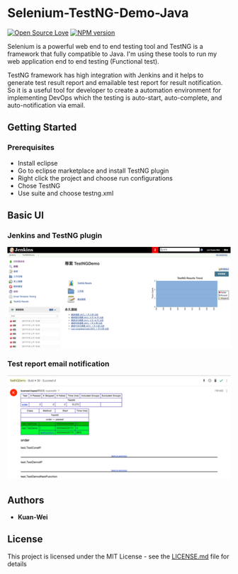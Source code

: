 # Selenium-TestNG-Demo-Java

[![Open Source Love](https://badges.frapsoft.com/os/mit/mit.svg?v=102)](https://github.com/hayasilin/Selenium-TestNG-Demo-Java)
[![NPM version](https://badge.fury.io/js/badge-list.svg)](http://badge.fury.io/js/badge-list)

Selenium is a powerful web end to end testing tool and TestNG is a framework that fully compatible to Java. I'm using these tools to run my web application end to end testing (Functional test).

TestNG framework has high integration with Jenkins and it helps to generate test result report and emailable test report for result notification. So it is a useful tool for developer to create a automation environment for implementing DevOps which the testing is auto-start, auto-complete, and auto-notification via email.


## Getting Started

### Prerequisites

* Install eclipse
* Go to eclipse marketplace and install TestNG plugin
* Right click the project and choose run configurations
* Chose TestNG
* Use suite and choose testng.xml

## Basic UI

###  Jenkins and TestNG plugin
![alt text](https://raw.githubusercontent.com/hayasilin/Selenium-TestNG-Demo-Java/master/Screenshots/1.png)

###  Test report email notification
![alt text](https://raw.githubusercontent.com/hayasilin/Selenium-TestNG-Demo-Java/master/Screenshots/2.png)

## Authors

* **Kuan-Wei**

## License

This project is licensed under the MIT License - see the [LICENSE.md](LICENSE.md) file for details
